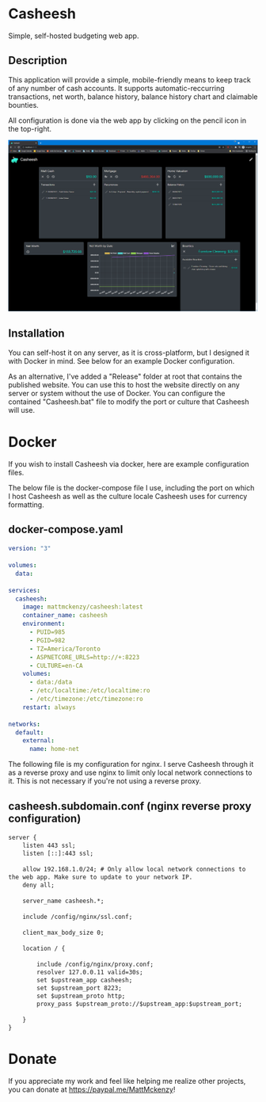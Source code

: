 # Casheesh

Simple, self-hosted budgeting web app.

## Description

This application will provide a simple, mobile-friendly means to keep track of any number of cash accounts. It supports automatic-reccurring transactions, net worth, balance history, balance history chart and claimable bounties.

All configuration is done via the web app by clicking on the pencil icon in the top-right.

![Casheesh home page](Resources/Casheesh.png)

## Installation

You can self-host it on any server, as it is cross-platform, but I designed it with Docker in mind. See below for an example Docker configuration.

As an alternative, I've added a "Release" folder at root that contains the published website. You can use this to host the website directly on any server or system without the use of Docker. You can configure the contained "Casheesh.bat" file to modify the port or culture that Casheesh will use.

# Docker

If you wish to install Casheesh via docker, here are example configuration files.

The below file is the docker-compose file I use, including the port on which I host Casheesh as well as the culture locale Casheesh uses for currency formatting.

## docker-compose.yaml
```yaml
version: "3"

volumes:
  data:

services:
  casheesh:
    image: mattmckenzy/casheesh:latest
    container_name: casheesh
    environment:
      - PUID=985
      - PGID=982
      - TZ=America/Toronto
      - ASPNETCORE_URLS=http://+:8223
      - CULTURE=en-CA
    volumes:
      - data:/data
      - /etc/localtime:/etc/localtime:ro
      - /etc/timezone:/etc/timezone:ro
    restart: always
    
networks:
  default:
    external:
      name: home-net
```

The following file is my configuration for nginx. I serve Casheesh through it as a reverse proxy and use nginx to limit only local network connections to it. This is not necessary if you're not using a reverse proxy.

## casheesh.subdomain.conf (nginx reverse proxy configuration)
```nginx
server {
    listen 443 ssl;
    listen [::]:443 ssl;

    allow 192.168.1.0/24; # Only allow local network connections to the web app. Make sure to update to your network IP.
    deny all;

    server_name casheesh.*;

    include /config/nginx/ssl.conf;

    client_max_body_size 0;

    location / {

        include /config/nginx/proxy.conf;
        resolver 127.0.0.11 valid=30s;
        set $upstream_app casheesh;
        set $upstream_port 8223;
        set $upstream_proto http;
        proxy_pass $upstream_proto://$upstream_app:$upstream_port;

    }
}
```


# Donate

If you appreciate my work and feel like helping me realize other projects, you can donate at <a href="https://paypal.me/MattMckenzy">https://paypal.me/MattMckenzy</a>!